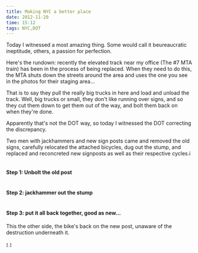```yaml
---
title: Making NYC a better place
date: 2012-11-20
time: 15:12
tags: NYC,DOT
---
```

<div class="span9">
<p>
Today I witnessed a most amazing thing. Some would call it beureaucratic ineptitude,
others, a passion for perfection. </p>
<p>
Here's the rundown: recently the elevated track near my office (The #7 MTA train) has been
in the process of being replaced. When they need to do this, the MTA shuts down the streets 
around the area and uses the one you see in the photos for their staging area...
</p><p>
That is to say they pull the really big trucks in here and load and unload the track. 
Well, big trucks or small, they don't like running over signs, and so they cut them down 
to get them out of the way, and bolt them back on when they're done. </p>
<p>
Apparently that's not the DOT way, so today I witnessed the DOT correcting the discrepancy.
</p><p>
Two men with jackhammers and new sign posts came and removed the old signs, carefully relocated the attached 
bicycles, dug out the stump, and replaced and reconcreted new signposts as well as their respective cycles.i
</p>
<div id="myCarousel" class="carousel slide">
<div class="carousel-inner">
<div class="item active">
<img src="/assets/img/DOT/DSC_4360.JPG" alt="">
<div class="carousel-caption">
 <h4>Step 1: Unbolt the old post</h4>
  </div>
   </div>
   <div class="item">
   <img src="/assets/img/DOT/DSC_4362.JPG" alt="">
   <div class="carousel-caption">
   <h4>Step 2: jackhammer out the stump</h4>
  </div>
  </div>
  <div class="item">
   <img src="/assets/img/DOT/DSC_4364.JPG" alt="">
  <div class="carousel-caption">
  <h4>Step 3: put it all back together, good as new...</h4>
<p>This the other side, the bike's back on the new post, unaware of the 
destruction underneath it. </p>
</div>
</div>
 </div>
  <a class="left carousel-control" href="#myCarousel" data-slide="prev">&lsaquo;</a>
  <a class="right carousel-control" href="#myCarousel" data-slide="next">&rsaquo;</a>
 </div>
 </div>
